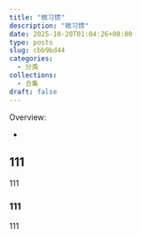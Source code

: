 ```yaml
---
title: "微习惯"
description: "微习惯"  
date: 2025-10-20T01:04:26+08:00
type: posts
slug: cbb9bd44
categories: 
  - 分类
collections: 
  - 合集
draft: false   
---
```


Overview:

- 

<!--more-->

## 111

111

### 111

111
